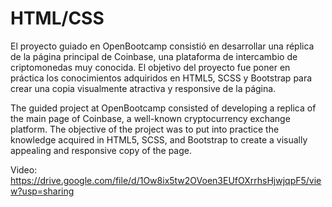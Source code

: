 # HTML/CSS

El proyecto guiado en OpenBootcamp consistió en desarrollar una réplica de la página principal de Coinbase, una plataforma de intercambio de criptomonedas muy conocida. El objetivo del proyecto fue poner en práctica los conocimientos adquiridos en HTML5, SCSS y Bootstrap para crear una copia visualmente atractiva y responsive de la página.

The guided project at OpenBootcamp consisted of developing a replica of the main page of Coinbase, a well-known cryptocurrency exchange platform. The objective of the project was to put into practice the knowledge acquired in HTML5, SCSS, and Bootstrap to create a visually appealing and responsive copy of the page.

Video: https://drive.google.com/file/d/1Ow8ix5tw2OVoen3EUfOXrrhsHjwjqpF5/view?usp=sharing
